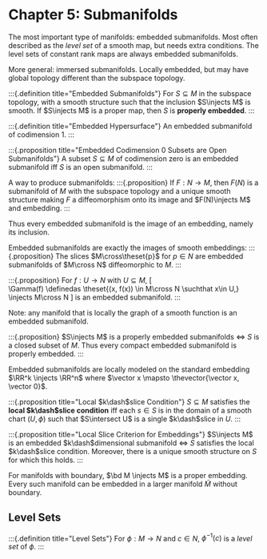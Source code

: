 # Chapter 5: Submanifolds 

The most important type of manifolds: embedded submanifolds.
Most often described as the *level set* of a smooth map, but needs extra conditions.
The level sets of constant rank maps are always embedded submanifolds.

More general: immersed submanifolds.
Locally embedded, but may have global topology different than the subspace topology.

:::{.definition title="Embedded Submanifolds"}
For $S\subseteq M$ in the subspace topology, with a smooth structure such that the inclusion $S\injects M$ is smooth.
If $S\injects M$ is a proper map, then $S$ is **properly embedded**.
:::

:::{.definition title="Embedded Hypersurface"}
An embedded submanifold of codimension 1.
:::


:::{.proposition title="Embedded Codimension 0 Subsets are Open Submanifolds"}
A subset $S\subseteq M$ of codimension zero is an embedded submanifold iff $S$ is an open submanifold.
:::

A way to produce submanifolds:
:::{.proposition}
If $F:N\to M$, then $F(N)$ is a submanifold of $M$ with the subspace topology and a unique smooth structure making $F$ a diffeomorphism onto its image and $F(N)\injects M$ and embedding. 
:::

Thus every embedded submanifold is the image of an embedding, namely its inclusion.

Embedded submanifolds are exactly the images of smooth embeddings:
:::{.proposition}
The slices $M\cross\theset{p}$ for $p\in N$ are embedded submanifolds of $M\cross N$ diffeomorphic to $M$.
:::

:::{.proposition}
For $f:U\to N$ with $U\subseteq M$,
\[  
\Gamma(f) \definedas \theset{(x, f(x)) \in M\cross N \suchthat x\in U,\} \injects M\cross N
\]
is an embedded submanifold.
:::

Note: any manifold that is locally the graph of a smooth function is an embedded submanifold.

:::{.proposition}
$S\injects M$ is a properly embedded submanifolds $\iff$ $S$ is a closed subset of $M$.
Thus every compact embedded submanifold is properly embedded.
:::

Embedded submanifolds are locally modeled on the standard embedding $\RR^k \injects \RR^n$ where $\vector x \mapsto \thevector{\vector x, \vector 0}$.

:::{.proposition title="Local $k\dash$slice Condition"}
$S\subseteq M$ satisfies the **local $k\dash$slice condition** iff each $s\in S$ is in the domain of a smooth chart $(U, \phi)$ such that $S\intersect U$ is a single $k\dash$slice in $U$.
:::

:::{.proposition title="Local Slice Criterion for Embeddings"}
$S\injects M$ is an embedded $k\dash$dimensional submanifold $\iff$ $S$ satisfies the local $k\dash$slice condition.
Moreover, there is a unique smooth structure on $S$ for which this holds.
:::

For manifolds with boundary, $\bd M \injects M$ is a proper embedding.
Every such manifold can be embedded in a larger manifold $\tilde M$ without boundary.

## Level Sets

:::{.definition title="Level Sets"}
For $\phi:M\to N$ and $c\in N$, $\phi^{-1}(c)$ is a *level set* of $\phi$.
:::

